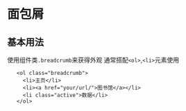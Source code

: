# 面包屑

## 基本用法

使用组件类`.breadcrumb`来获得外观 通常搭配`<ol>`,`<li>`元素使用


```html:example
   <ol class="breadcrumb">
     <li>主页</li>
     <li><a href="your/url/">图书馆</a></li>
     <li class="active">数据</li>
   </ol>
```
